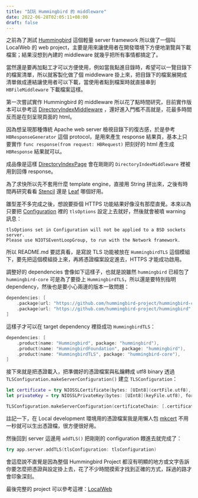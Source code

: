 ```yaml
---
title: "試玩 Hummingbird 的 middleware"
date: 2022-06-28T02:05:11+08:00
draft: false
---
```


之前為了測試 [Hummingbird](https://github.com/hummingbird-project/hummingbird) 這個輕量 server framework 所以做了一個叫 LocalWeb 的 web project，主要是用來讓使用者在開發環境下方便地瀏覽與下載檔案；結果沒想到內建的 middleware 就幾乎把所有事情都搞定了。

當然還是要再加點工才可以方便使用，例如當我點進目錄時，希望可以一覽目錄下的檔案清單，所以就客製化做了個 middleware 掛上來，把目錄下的檔案展開成清單做成連結讓使用者可以下載，當使用者點到檔案時就直接串到 `HBFileMiddleware` 下載檔案這樣。

第一次嘗試實作 Hummingbird 的 middleware 所以花了點時間研究，目前實作版本可以參考這 [DirectoryIndexMiddleware](https://github.com/KeanuPang/LocalWeb/blob/main/Sources/LocalWeb/Middleware/DirectoryIndexMiddleware.swift) ，還好進入門檻不高就是，花最多時間反而是在刻呈現頁面的 html。

因為想呈現那種傳統 Apache web server 檢視目錄下的復古感，於是參考 `HBResponseGenerator` 這個 protocol，是用來產生 response 結果頁，基本上只要實作 `func response(from request: HBRequest)` 把刻好的 html 產生成 `HBResponse` 結果就可以。

成品像是這樣 [DirectoryIndexPage](https://github.com/KeanuPang/LocalWeb/blob/main/Sources/LocalWeb/Middleware/DirectoryIndexPage.swift) 會在剛剛的 `DirectoryIndexMiddleware` 裡被用到回傳 response。

為了求快所以先不套用什麼 template engine，直接用 String 拼出來，之後有時間再研究看看 [Stencil](https://github.com/stencilproject/Stencil) 還是 [Leaf](https://github.com/vapor/leaf) 哪個好用。

雛型差不多完成之後，想說要掛個 HTTPS 功能結果好像沒有那麼直覺。本來以為只要把 [Configuration](https://github.com/hummingbird-project/hummingbird/blob/main/Sources/Hummingbird/Configuration.swift) 裡的 `tlsOptions` 設定上去就好，然後就會被噴 warning 訊息：

```
tlsOptions set in Configuration will not be applied to a BSD sockets server.
Please use NIOTSEventLoopGroup, to run with the Network framework.
```

所以 README.md 要認真看，是寫說 TLS 功能被放在 `HummingbirdTLS` 這個模組下，要先把這個模組掛上來，再將憑證檔案設定進去，HTTPS 才能成功啟用。

調整好的 dependencies 會像如下這樣子，也就是說雖然 `hummingbird` 已經包了` hummingbird-core` 可是為了要掛上 `HummingbirdTLS`，所以還是要特別指明 dependency，然後也是要小心兩邊的版本一致問題：

```swift
dependencies: [
    .package(url: "https://github.com/hummingbird-project/hummingbird-core.git", from: "0.13.5"),
    .package(url: "https://github.com/hummingbird-project/hummingbird", from: "0.16.0"),
]
```

這樣子才可以在 target dependency 裡掛成功 `HummingbirdTLS`：

```swift
dependencies: [
    .product(name: "Hummingbird", package: "hummingbird"),
    .product(name: "HummingbirdFoundation", package: "hummingbird"),
    .product(name: "HummingbirdTLS", package: "hummingbird-core"),
]
```

接下來就是把憑證載入，把準備好的憑證檔案與私鑰轉成 utf8 binary 透過 `TLSConfiguration.makeServerConfiguration()` 建立 `TLSConfiguration`：

```swift
let certificate = try NIOSSLCertificate(bytes: [UInt8](certFile.utf8), format: .pem)
let privateKey = try NIOSSLPrivateKey(bytes: [UInt8](keyFile.utf8), format: .pem)

TLSConfiguration.makeServerConfiguration(certificateChain: [.certificate(certificate)], privateKey: .privateKey(privateKey))
```

註記一下，在 Local development 環境用的憑證檔案我是用懶人包 [mkcert](https://github.com/FiloSottile/mkcert) 不用一秒就可以生出憑證檔，很方便很好用。

然後回到 server 這邊用 `addTLS()` 把剛剛的 configuration 餵進去就完成了：

```swift
try app.server.addTLS(tlsConfiguration: tlsConfiguration)
```

會這麼說不直覺是因為整個 Hummingbird Project 都沒有明顯的地方或文字告訴你要怎麼把憑證與設定掛上去，花了不少時間摸索才找到正確的方式，踩過的路才會印象深刻。

最後完整的 project 可以參考這裡：[LocalWeb](https://github.com/KeanuPang/LocalWeb)
